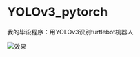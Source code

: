 # YOLOv3_pytorch
我的毕设程序：用YOLOv3识别turtlebot机器人

![效果](https://github.com/Lu-tju/YOLOv3_pytorch/blob/master/output/1.jpg)
